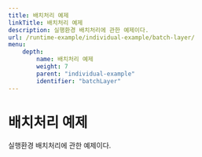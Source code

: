 ```yaml
---
title: 배치처리 예제
linkTitle: 배치처리 예제
description: 실행환경 배치처리에 관한 예제이다.
url: /runtime-example/individual-example/batch-layer/
menu:
    depth:
        name: 배치처리 예제
        weight: 7
        parent: "individual-example"
        identifier: "batchLayer"
---
```

# 배치처리 예제

실행환경 배치처리에 관한 예제이다.